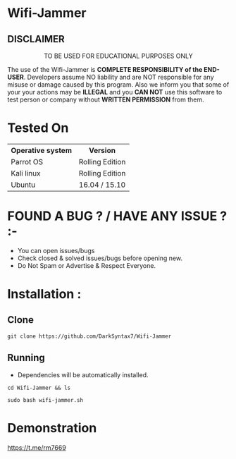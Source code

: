 # Wifi-Jammer

  ## DISCLAIMER
  
  <p align="center">
  TO BE USED FOR EDUCATIONAL PURPOSES ONLY
</p>

The use of the Wifi-Jammer is **COMPLETE
RESPONSIBILITY of the END-USER**. Developers assume NO liability and are NOT
responsible for any misuse or damage caused by this program. Also we inform you
that some of your your actions may be **ILLEGAL** and you **CAN NOT** use this
software to test person or company without **WRITTEN PERMISSION** from them.

# Tested On

<table>
    <tr>
        <th>Operative system</th>
        <th> Version </th>
    </tr>
    <tr>
        <td>Parrot OS</td>
        <td> Rolling Edition </td>
    </tr>
    <tr>
        <td>Kali linux</td>
        <td> Rolling Edition </td>
  </tr>
    <tr>
        <td>Ubuntu</td>
        <td>16.04  / 15.10 </td>
    </tr>
</table>

# FOUND A BUG ? / HAVE ANY ISSUE ? :- 

- You can open issues/bugs
- Check closed & solved issues/bugs before opening new.
- Do Not Spam or Advertise & Respect Everyone.

# Installation :

## Clone

```
git clone https://github.com/DarkSyntax7/Wifi-Jammer
```
## Running
- Dependencies will be automatically installed.
```
cd Wifi-Jammer && ls

sudo bash wifi-jammer.sh
```
# Demonstration
https://t.me/rm7669
